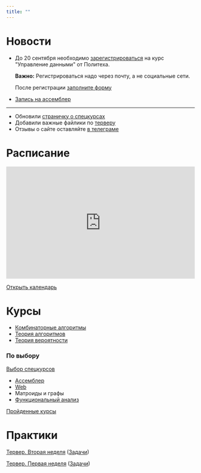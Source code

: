 ```yaml
---
title: ""
---
```

# Новости

* До 20 сентября необходимо [зарегистрироваться](https://openedu.ru/course/spbstu/DATAM/) на курс "Управление данными" от Политеха.

  **Важно:** Регистрироваться надо через почту, а не социальные сети.

  После регистрации [заполните форму](https://goo.gl/forms/kCT9fTuUu2MiD8xz2)

* [Запись на ассемблер](https://docs.google.com/spreadsheets/d/1-v05ehxSsSPDd7rUK6OVbm4WoPRrKw30sjfyKk-YUy8/edit?usp=sharing)

---

* Обновили [страничку о спецкурсах](courses/spec/)
* Добавили важные файлики по [терверу](courses/terver)
* Отзывы о сайте оставляйте [в телеграме](https://t.me/creewick)


# Расписание

<iframe src="https://calendar.google.com/calendar/embed?showTitle=0&amp;showNav=0&amp;showDate=0&amp;showPrint=0&amp;showTabs=0&amp;showCalendars=0&amp;showTz=0&amp;mode=AGENDA&amp;height=300&amp;wkst=2&amp;bgcolor=%23ffffff&amp;src=cijps4dd37nh36sd4pctbt5m9k%40group.calendar.google.com&amp;color=%235A6986&amp;ctz=Asia%2FYekaterinburg" style="border-width:0" width="100%" height="300" frameborder="0" scrolling="no"></iframe>

[Открыть календарь](calendar)

# Курсы

- [Комбинаторные алгоритмы](courses/combalg/)
- [Теория алгоритмов](courses/alg)
- [Теория вероятности](courses/terver)

### По выбору

[Выбор спецкурсов](courses/spec)

- [Ассемблер](assembler)
- [Web](web)
- Матроиды и графы
- [Функциональный анализ](courses/funcan)

[Пройденные курсы](courses/)

# Практики

[Тервер. Вторая неделя](courses/terver/practice/2_solved) ([Задачи](courses/terver/practice/2))

[Тервер. Первая неделя](courses/terver/practice/1_solved) ([Задачи](courses/terver/practice/1))